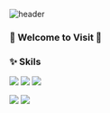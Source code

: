 ![header](https://capsule-render.vercel.app/api?type=Waving&color=gradient&text=%20GeungMin%20%20&height=200&fontSize=100)

### 🫧 Welcome to Visit 👋

### ✨ Skils
<p>
<img src="https://img.shields.io/badge/Java-5382a1?style=flat-square"/>
<img src="https://img.shields.io/badge/Spring Boot-6DB33F?style=flat-square&logo=Spring Boot&logoColor=white"/>
<img src="https://img.shields.io/badge/JPA-6DB33F?style=flat-square"/>
<p>
<img src="https://img.shields.io/badge/MySQL-4479A1?style=flat-square&logo=MySQL&logoColor=white"/> 


<img src="https://github-readme-stats.vercel.app/api?username=seung9526&show_icons=true">


<!--
**seung9526/seung9526** is a ✨ _special_ ✨ repository because its `README.md` (this file) appears on your GitHub profile.

Here are some ideas to get you started:

- 🔭 I’m currently working on ...
- 🌱 I’m currently learning ...
- 👯 I’m looking to collaborate on ...
- 🤔 I’m looking for help with ...
- 💬 Ask me about ...
- 📫 How to reach me: ...
- 😄 Pronouns: ...
- ⚡ Fun fact: ...
-->
